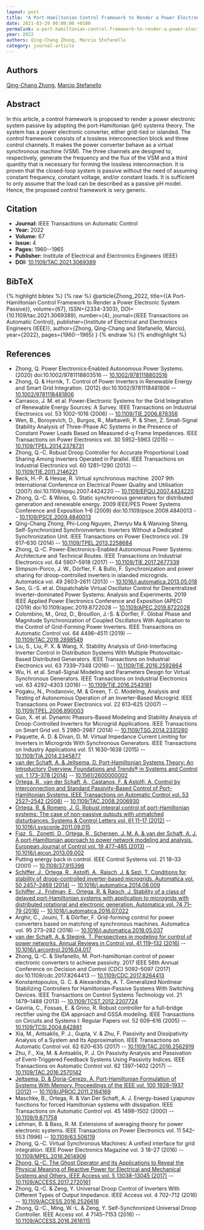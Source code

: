 ```yaml
---
layout: post
title: "A Port-Hamiltonian Control Framework to Render a Power Electronic System Passive"
date: 2021-03-29 00:00:00 +0100
permalink: a-port-hamiltonian-control-framework-to-render-a-power-electronic-system-passive
year: 2022
authors: Qing-Chang Zhong, Marcio Stefanello
category: journal-article
---
```

 
## Authors
[Qing-Chang Zhong](authors/qing-chang-zhong), [Marcio Stefanello](authors/marcio-stefanello)
 
## Abstract
In this article, a control framework is proposed to render a power electronic system passive by adopting the port-Hamiltonian (pH) systems theory. The system has a power electronic converter, either grid-tied or islanded. The control framework consists of a lossless interconnection block and three control channels. It makes the power converter behave as a virtual synchronous machine (VSM). The three channels are designed to, respectively, generate the frequency and the flux of the VSM and a third quantity that is necessary for forming the lossless interconnection. It is proven that the closed-loop system is passive without the need of assuming constant frequency, constant voltage, and/or constant loads. It is sufficient to only assume that the load can be described as a passive pH model. Hence, the proposed control framework is very generic.
 
## Citation
- **Journal:** IEEE Transactions on Automatic Control
- **Year:** 2022
- **Volume:** 67
- **Issue:** 4
- **Pages:** 1960--1965
- **Publisher:** Institute of Electrical and Electronics Engineers (IEEE)
- **DOI:** [10.1109/TAC.2021.3069389](https://doi.org/10.1109/TAC.2021.3069389)
 
## BibTeX
{% highlight bibtex %}
{% raw %}
@article{Zhong_2022,
  title={{A Port-Hamiltonian Control Framework to Render a Power Electronic System Passive}},
  volume={67},
  ISSN={2334-3303},
  DOI={10.1109/tac.2021.3069389},
  number={4},
  journal={IEEE Transactions on Automatic Control},
  publisher={Institute of Electrical and Electronics Engineers (IEEE)},
  author={Zhong, Qing-Chang and Stefanello, Marcio},
  year={2022},
  pages={1960--1965}
}
{% endraw %}
{% endhighlight %}
 
## References
- Zhong, Q. Power Electronics‐Enabled Autonomous Power Systems. (2020) doi:10.1002/9781118803516 -- [10.1002/9781118803516](https://doi.org/10.1002/9781118803516)
- Zhong, Q. & Hornik, T. Control of Power Inverters in Renewable Energy and Smart Grid Integration. (2012) doi:10.1002/9781118481806 -- [10.1002/9781118481806](https://doi.org/10.1002/9781118481806)
- Carrasco, J. M. et al. Power-Electronic Systems for the Grid Integration of Renewable Energy Sources: A Survey. IEEE Transactions on Industrial Electronics vol. 53 1002–1016 (2006) -- [10.1109/TIE.2006.878356](https://doi.org/10.1109/TIE.2006.878356)
- Wen, B., Boroyevich, D., Burgos, R., Mattavelli, P. & Shen, Z. Small-Signal Stability Analysis of Three-Phase AC Systems in the Presence of Constant Power Loads Based on Measured d-q Frame Impedances. IEEE Transactions on Power Electronics vol. 30 5952–5963 (2015) -- [10.1109/TPEL.2014.2378731](https://doi.org/10.1109/TPEL.2014.2378731)
- Zhong, Q.-C. Robust Droop Controller for Accurate Proportional Load Sharing Among Inverters Operated in Parallel. IEEE Transactions on Industrial Electronics vol. 60 1281–1290 (2013) -- [10.1109/TIE.2011.2146221](https://doi.org/10.1109/TIE.2011.2146221)
- Beck, H.-P. & Hesse, R. Virtual synchronous machine. 2007 9th International Conference on Electrical Power Quality and Utilisation (2007) doi:10.1109/epqu.2007.4424220 -- [10.1109/EPQU.2007.4424220](https://doi.org/10.1109/EPQU.2007.4424220)
- Zhong, Q.-C. & Weiss, G. Static synchronous generators for distributed generation and renewable energy. 2009 IEEE/PES Power Systems Conference and Exposition 1–6 (2009) doi:10.1109/psce.2009.4840013 -- [10.1109/PSCE.2009.4840013](https://doi.org/10.1109/PSCE.2009.4840013)
- Qing-Chang Zhong, Phi-Long Nguyen, Zhenyu Ma & Wanxing Sheng. Self-Synchronized Synchronverters: Inverters Without a Dedicated Synchronization Unit. IEEE Transactions on Power Electronics vol. 29 617–630 (2014) -- [10.1109/TPEL.2013.2258684](https://doi.org/10.1109/TPEL.2013.2258684)
- Zhong, Q.-C. Power-Electronics-Enabled Autonomous Power Systems: Architecture and Technical Routes. IEEE Transactions on Industrial Electronics vol. 64 5907–5918 (2017) -- [10.1109/TIE.2017.2677339](https://doi.org/10.1109/TIE.2017.2677339)
- Simpson-Porco, J. W., Dörfler, F. & Bullo, F. Synchronization and power sharing for droop-controlled inverters in islanded microgrids. Automatica vol. 49 2603–2611 (2013) -- [10.1016/j.automatica.2013.05.018](https://doi.org/10.1016/j.automatica.2013.05.018)
- Seo, G.-S. et al. Dispatchable Virtual Oscillator Control for Decentralized Inverter-dominated Power Systems: Analysis and Experiments. 2019 IEEE Applied Power Electronics Conference and Exposition (APEC) (2019) doi:10.1109/apec.2019.8722028 -- [10.1109/APEC.2019.8722028](https://doi.org/10.1109/APEC.2019.8722028)
- Colombino, M., Groz, D., Brouillon, J.-S. & Dorfler, F. Global Phase and Magnitude Synchronization of Coupled Oscillators With Application to the Control of Grid-Forming Power Inverters. IEEE Transactions on Automatic Control vol. 64 4496–4511 (2019) -- [10.1109/TAC.2019.2898549](https://doi.org/10.1109/TAC.2019.2898549)
- Liu, S., Liu, P. X. & Wang, X. Stability Analysis of Grid-Interfacing Inverter Control in Distribution Systems With Multiple Photovoltaic-Based Distributed Generators. IEEE Transactions on Industrial Electronics vol. 63 7339–7348 (2016) -- [10.1109/TIE.2016.2592864](https://doi.org/10.1109/TIE.2016.2592864)
- Wu, H. et al. Small-Signal Modeling and Parameters Design for Virtual Synchronous Generators. IEEE Transactions on Industrial Electronics vol. 63 4292–4303 (2016) -- [10.1109/TIE.2016.2543181](https://doi.org/10.1109/TIE.2016.2543181)
- Pogaku, N., Prodanovic, M. & Green, T. C. Modeling, Analysis and Testing of Autonomous Operation of an Inverter-Based Microgrid. IEEE Transactions on Power Electronics vol. 22 613–625 (2007) -- [10.1109/TPEL.2006.890003](https://doi.org/10.1109/TPEL.2006.890003)
- Guo, X. et al. Dynamic Phasors-Based Modeling and Stability Analysis of Droop-Controlled Inverters for Microgrid Applications. IEEE Transactions on Smart Grid vol. 5 2980–2987 (2014) -- [10.1109/TSG.2014.2331280](https://doi.org/10.1109/TSG.2014.2331280)
- Paquette, A. D. & Divan, D. M. Virtual Impedance Current Limiting for Inverters in Microgrids With Synchronous Generators. IEEE Transactions on Industry Applications vol. 51 1630–1638 (2015) -- [10.1109/TIA.2014.2345877](https://doi.org/10.1109/TIA.2014.2345877)
- [van der Schaft, A. & Jeltsema, D. Port-Hamiltonian Systems Theory: An Introductory Overview. Foundations and Trends® in Systems and Control vol. 1 173–378 (2014)](port-hamiltonian-systems-theory-an-introductory-overview-journal) -- [10.1561/2600000002](https://doi.org/10.1561/2600000002)
- [Ortega, R., van der Schaft, A., Castanos, F. & Astolfi, A. Control by Interconnection and Standard Passivity-Based Control of Port-Hamiltonian Systems. IEEE Transactions on Automatic Control vol. 53 2527–2542 (2008)](control-by-interconnection-and-standard-passivity-based-control-of-port-hamiltonian-systems) -- [10.1109/TAC.2008.2006930](https://doi.org/10.1109/TAC.2008.2006930)
- [Ortega, R. & Romero, J. G. Robust integral control of port-Hamiltonian systems: The case of non-passive outputs with unmatched disturbances. Systems &amp; Control Letters vol. 61 11–17 (2012)](robust-integral-control-of-port-hamiltonian-systems-the-case-of-non-passive-outputs-with-unmatched-disturbances) -- [10.1016/j.sysconle.2011.09.015](https://doi.org/10.1016/j.sysconle.2011.09.015)
- [Fiaz, S., Zonetti, D., Ortega, R., Scherpen, J. M. A. & van der Schaft, A. J. A port-Hamiltonian approach to power network modeling and analysis. European Journal of Control vol. 19 477–485 (2013)](a-port-hamiltonian-approach-to-power-network-modeling-and-analysis) -- [10.1016/j.ejcon.2013.09.002](https://doi.org/10.1016/j.ejcon.2013.09.002)
- Putting energy back in control. IEEE Control Systems vol. 21 18–33 (2001) -- [10.1109/37.915398](https://doi.org/10.1109/37.915398)
- [Schiffer, J., Ortega, R., Astolfi, A., Raisch, J. & Sezi, T. Conditions for stability of droop-controlled inverter-based microgrids. Automatica vol. 50 2457–2469 (2014)](conditions-for-stability-of-droop-controlled-inverter-based-microgrids) -- [10.1016/j.automatica.2014.08.009](https://doi.org/10.1016/j.automatica.2014.08.009)
- [Schiffer, J., Fridman, E., Ortega, R. & Raisch, J. Stability of a class of delayed port-Hamiltonian systems with application to microgrids with distributed rotational and electronic generation. Automatica vol. 74 71–79 (2016)](stability-of-a-class-of-delayed-port-hamiltonian-systems-with-application-to-microgrids-with-distributed-rotational-and-electronic-generation) -- [10.1016/j.automatica.2016.07.022](https://doi.org/10.1016/j.automatica.2016.07.022)
- Arghir, C., Jouini, T. & Dörfler, F. Grid-forming control for power converters based on matching of synchronous machines. Automatica vol. 95 273–282 (2018) -- [10.1016/j.automatica.2018.05.037](https://doi.org/10.1016/j.automatica.2018.05.037)
- [van der Schaft, A. & Stegink, T. Perspectives in modeling for control of power networks. Annual Reviews in Control vol. 41 119–132 (2016)](perspectives-in-modeling-for-control-of-power-networks) -- [10.1016/j.arcontrol.2016.04.017](https://doi.org/10.1016/j.arcontrol.2016.04.017)
- Zhong, Q.-C. & Stefanello, M. Port-hamiltonian control of power electronic converters to achieve passivity. 2017 IEEE 56th Annual Conference on Decision and Control (CDC) 5092–5097 (2017) doi:10.1109/cdc.2017.8264413 -- [10.1109/CDC.2017.8264413](https://doi.org/10.1109/CDC.2017.8264413)
- Konstantopoulos, G. C. & Alexandridis, A. T. Generalized Nonlinear Stabilizing Controllers for Hamiltonian-Passive Systems With Switching Devices. IEEE Transactions on Control Systems Technology vol. 21 1479–1488 (2013) -- [10.1109/TCST.2012.2207724](https://doi.org/10.1109/TCST.2012.2207724)
- Gaviria, C., Fossas, E. & Grino, R. Robust controller for a full-bridge rectifier using the IDA approach and GSSA modeling. IEEE Transactions on Circuits and Systems I: Regular Papers vol. 52 609–616 (2005) -- [10.1109/TCSI.2004.842881](https://doi.org/10.1109/TCSI.2004.842881)
- Xia, M., Antsaklis, P. J., Gupta, V. & Zhu, F. Passivity and Dissipativity Analysis of a System and Its Approximation. IEEE Transactions on Automatic Control vol. 62 620–635 (2017) -- [10.1109/TAC.2016.2562919](https://doi.org/10.1109/TAC.2016.2562919)
- Zhu, F., Xia, M. & Antsaklis, P. J. On Passivity Analysis and Passivation of Event-Triggered Feedback Systems Using Passivity Indices. IEEE Transactions on Automatic Control vol. 62 1397–1402 (2017) -- [10.1109/TAC.2016.2570142](https://doi.org/10.1109/TAC.2016.2570142)
- [Jeltsema, D. & Doria-Cerezo, A. Port-Hamiltonian Formulation of Systems With Memory. Proceedings of the IEEE vol. 100 1928–1937 (2012)](port-hamiltonian-formulation-of-systems-with-memory) -- [10.1109/JPROC.2011.2164169](https://doi.org/10.1109/JPROC.2011.2164169)
- Maschke, B., Ortega, R. & Van Der Schaft, A. J. Energy-based Lyapunov functions for forced Hamiltonian systems with dissipation. IEEE Transactions on Automatic Control vol. 45 1498–1502 (2000) -- [10.1109/9.871758](https://doi.org/10.1109/9.871758)
- Lehman, B. & Bass, R. M. Extensions of averaging theory for power electronic systems. IEEE Transactions on Power Electronics vol. 11 542–553 (1996) -- [10.1109/63.506119](https://doi.org/10.1109/63.506119)
- Zhong, Q.-C. Virtual Synchronous Machines: A unified interface for grid integration. IEEE Power Electronics Magazine vol. 3 18–27 (2016) -- [10.1109/MPEL.2016.2614906](https://doi.org/10.1109/MPEL.2016.2614906)
- [Zhong, Q.-C. The Ghost Operator and Its Applications to Reveal the Physical Meaning of Reactive Power for Electrical and Mechanical Systems and Others. IEEE Access vol. 5 13038–13045 (2017)](the-ghost-operator-and-its-applications-to-reveal-the-physical-meaning-of-reactive-power-for-electrical-and-mechanical-systems-and-others) -- [10.1109/ACCESS.2017.2720161](https://doi.org/10.1109/ACCESS.2017.2720161)
- Zhong, Q.-C. & Zeng, Y. Universal Droop Control of Inverters With Different Types of Output Impedance. IEEE Access vol. 4 702–712 (2016) -- [10.1109/ACCESS.2016.2526616](https://doi.org/10.1109/ACCESS.2016.2526616)
- Zhong, Q.-C., Ming, W.-L. & Zeng, Y. Self-Synchronized Universal Droop Controller. IEEE Access vol. 4 7145–7153 (2016) -- [10.1109/ACCESS.2016.2616115](https://doi.org/10.1109/ACCESS.2016.2616115)

